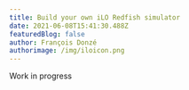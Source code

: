 ```yaml
---
title: Build your own iLO Redfish simulator
date: 2021-06-08T15:41:30.488Z
featuredBlog: false
author: François Donzé
authorimage: /img/iloicon.png
---
```

Work in progress